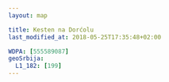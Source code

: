 ```yaml
---
layout: map

title: Kesten na Dorćolu
last_modified_at: 2018-05-25T17:35:48+02:00

WDPA: [555589087]
geoSrbija:
  L1_182: [199]
---
```

